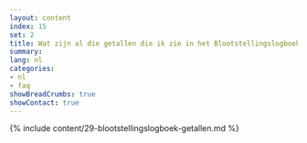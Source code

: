 ```yaml
---
layout: content
index: 15
set: 2
title: Wat zijn al die getallen die ik zie in het Blootstellingslogboek op mijn telefoon? 
summary: 
lang: nl
categories:
- nl
- faq
showBreadCrumbs: true
showContact: true
---
```

{% include content/29-blootstellingslogboek-getallen.md %}
